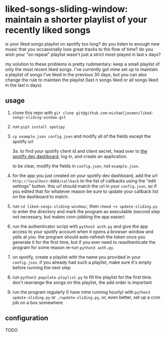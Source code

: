 # liked-songs-sliding-window: maintain a shorter playlist of your recently liked songs 

is your liked songs playlist on spotify too long? do you listen to enough new music that you occasionally lose great tracks to the flow of time? do you wish your "on repeat" playlist wasn't just a strict most-played in last x days?

my solution to these problems is pretty rudimentary: keep a small playlist of only the most recent liked songs. I've currently got mine set up to maintain a playlist of songs I've liked in the previous 30 days, but you can also change the rule to maintain the playlist (last n songs liked or all songs liked in the last n days).

## usage
1. clone this repo with ```git clone git@github.com:michaeljecmen/liked-songs-sliding-window.git```
2. run ```pip3 install spotipy```
3.  ```cp example.json config.json``` and modify all of the fields except the spotify url
        
    3a. to find your spotify client id and client secret, head over to [the spotify dev dashboard](https://developer.spotify.com/dashboard/), log in, and create an application. 
    
    to be clear, modify the fields in ```config.json```, not ```example.json```.
4. for the app you just created on your spotify dev dashboard, add the url ```http://localhost:8888/callback``` to the list of callbacks using the "edit settings" button. this url should match the url in your ```config.json```, so if you edited that for whatever reason be sure to update your callback list on the dashboard to match.
5. run ```cd liked-songs-sliding-window/```, then ```chmod +x update-sliding.py``` to enter the directory and mark the program as executable (second step not necessary, but makes cron-jobbing the app easier)
6. run the authenticator script with ```python3 auth.py``` and give the app access to your spotify account when it opens a browser window and yells at you. the program should auto-refresh the token once you generate it for the first time, but if you ever need to reauthenticate the program for some reason re-run ```python3 auth.py```.
7. on spotify, create a playlist with the name you provided in your ```config.json```. if you already had such a playlist, make sure it's empty before running the next step
8. run ```python3 populate-playlist.py``` to fill the playlist for the first time. don't rearrange the songs on this playlist, the add order is important
9. run the program regularly (I have mine running hourly) with ```python3 update-sliding.py``` or ```./update-sliding.py```, or, even better, set up a cron job on a box somewhere

## configuration
TODO